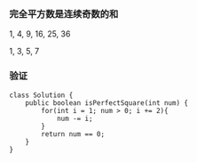 ### 完全平方数是连续奇数的和
1, 4, 9, 16, 25, 36

1, 3, 5, 7

### 验证

```
class Solution {
    public boolean isPerfectSquare(int num) {
        for(int i = 1; num > 0; i += 2){
            num -= i;
        }
        return num == 0;
    }
}
```
